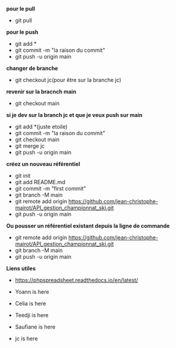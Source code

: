 **pour le pull**

- git pull

**pour le push**

- git add \*
- git commit -m "la raison du commit"
- git push -u origin main

**changer de branche**

- git checkout jc(pour être sur la branche jc)

**revenir sur la bracnch main**

- git checkout main

**si je dev sur la branch jc et que je veux push sur main**

- git add \*(juste etoile)
- git commit -m "la raison du commit"
- git checkout main
- git merge jc
- git push -u origin main

**créez un nouveau référentiel**

- git init
- git add README.md
- git commit -m "first commit"
- git branch -M main
- git remote add origin https://github.com/jean-christophe-mairot/API_gestion_championnat_ski.git
- git push -u origin main

**Ou pousser un référentiel existant depuis la ligne de commande**

- git remote add origin https://github.com/jean-christophe-mairot/API_gestion_championnat_ski.git
- git branch -M main
- git push -u origin main

**Liens utiles**

- https://phpspreadsheet.readthedocs.io/en/latest/

- Yoann is here
- Celia is here
- Teedji is here
- Saufiane is here
- jc is here
